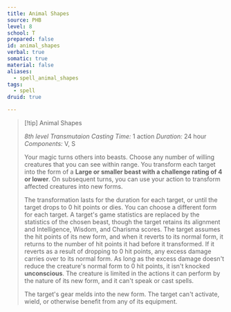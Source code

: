 ```yaml
---
title: Animal Shapes
source: PHB
level: 8
school: T
prepared: false
id: animal_shapes
verbal: true
somatic: true
material: false
aliases:
  - spell_animal_shapes
tags:
  - spell
druid: true

---
```

>[!tip] Animal Shapes
>
> *8th level Transmutaion*
> *Casting Time:* 1 action
> *Duration:* 24 hour
> *Components:* V, S
>
>Your magic turns others into beasts. Choose any number of willing creatures that you can see within range. You transform each target into the form of a **Large or smaller beast with a challenge rating of 4 or lower**. On subsequent turns, you can use your action to transform affected creatures into new forms.
>
>The transformation lasts for the duration for each target, or until the target drops to 0 hit points or dies. You can choose a different form for each target. A target's game statistics are replaced by the statistics of the chosen beast, though the target retains its alignment and Intelligence, Wisdom, and Charisma scores. The target assumes the hit points of its new form, and when it reverts to its normal form, it returns to the number of hit points it had before it transformed. If it reverts as a result of dropping to 0 hit points, any excess damage carries over to its normal form. As long as the excess damage doesn't reduce the creature's normal form to 0 hit points, it isn't knocked **unconscious**. The creature is limited in the actions it can perform by the nature of its new form, and it can't speak or cast spells.
>
>The target's gear melds into the new form. The target can't activate, wield, or otherwise benefit from any of its equipment.
>

